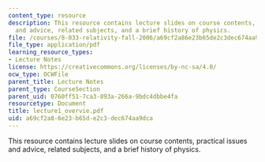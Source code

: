 ```yaml
---
content_type: resource
description: This resource contains lecture slides on course contents, practical issues
  and advice, related subjects, and a brief history of physics.
file: /courses/8-033-relativity-fall-2006/a69cf2a86e23b65de2c3dec674aa9dca_lecture1_overvie.pdf
file_type: application/pdf
learning_resource_types:
- Lecture Notes
license: https://creativecommons.org/licenses/by-nc-sa/4.0/
ocw_type: OCWFile
parent_title: Lecture Notes
parent_type: CourseSection
parent_uid: 0760ff51-7ca3-893a-266a-9bdc4dbbe4fa
resourcetype: Document
title: lecture1_overvie.pdf
uid: a69cf2a8-6e23-b65d-e2c3-dec674aa9dca
---
```

This resource contains lecture slides on course contents, practical issues and advice, related subjects, and a brief history of physics.